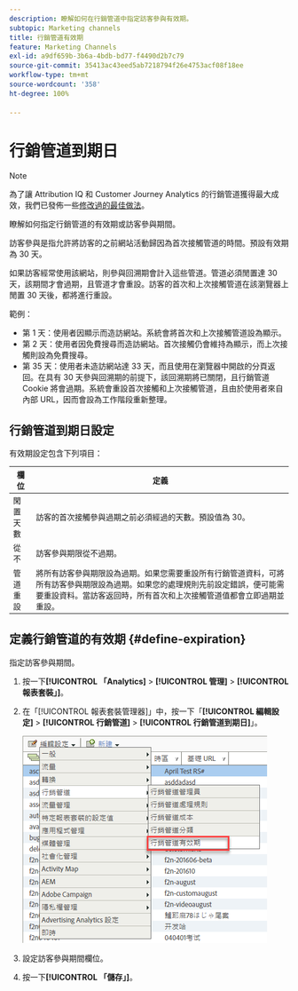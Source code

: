 ```yaml
---
description: 瞭解如何在行銷管道中指定訪客參與有效期。
subtopic: Marketing channels
title: 行銷管道有效期
feature: Marketing Channels
exl-id: a9df659b-3b6a-4bdb-bd77-f4490d2b7c79
source-git-commit: 35413ac43eed5ab7218794f26e4753acf08f18ee
workflow-type: tm+mt
source-wordcount: '358'
ht-degree: 100%

---
```


# 行銷管道到期日

>[!NOTE]
>
>為了讓 Attribution IQ 和 Customer Journey Analytics 的行銷管道獲得最大成效，我們已發佈一些[修改過的最佳做法](/help/components/c-marketing-channels/mchannel-best-practices.md)。

瞭解如何指定行銷管道的有效期或訪客參與期間。

訪客參與是指允許將訪客的之前網站活動歸因為首次接觸管道的時間。預設有效期為 30 天。

如果訪客經常使用該網站，則參與回溯期會計入這些管道。管道必須閒置達 30 天，該期間才會過期，且管道才會重設。訪客的首次和上次接觸管道在該瀏覽器上閒置 30 天後，都將進行重設。

範例：

* 第 1 天：使用者因顯示而造訪網站。系統會將首次和上次接觸管道設為顯示。
* 第 2 天：使用者因免費搜尋而造訪網站。首次接觸仍會維持為顯示，而上次接觸則設為免費搜尋。
* 第 35 天：使用者未造訪網站達 33 天，而且使用在瀏覽器中開啟的分頁返回。在具有 30 天參與回溯期的前提下，該回溯期將已關閉，且行銷管道 Cookie 將會過期。系統會重設首次接觸和上次接觸管道，且由於使用者來自內部 URL，因而會設為工作階段重新整理。

## 行銷管道到期日設定

有效期設定包含下列項目：

| 欄位 | 定義 |
|--- |--- |
| 閑置天數 | 訪客的首次接觸參與過期之前必須經過的天數。預設值為 30。 |
| 從不 | 訪客參與期限從不過期。 |
| 管道重設 | 將所有訪客參與期限設為過期。如果您需要重設所有行銷管道資料，可將所有訪客參與期限設為過期。如果您的處理規則先前設定錯誤，便可能需要重設資料。當訪客返回時，所有首次和上次接觸管道值都會立即過期並重設。 |

## 定義行銷管道的有效期 {#define-expiration}

指定訪客參與期間。

1. 按一下&#x200B;**[!UICONTROL 「Analytics]** > **[!UICONTROL 管理]** > **[!UICONTROL 報表套裝」]**。
2. 在「[!UICONTROL 報表套裝管理器]」中，按一下「**[!UICONTROL 編輯設定]** > **[!UICONTROL 行銷管道]** > **[!UICONTROL 行銷管道到期日]**」。

   ![](assets/mchannel_expiration.png)

3. 設定訪客參與期間欄位。
4. 按一下&#x200B;**[!UICONTROL 「儲存」]**。
